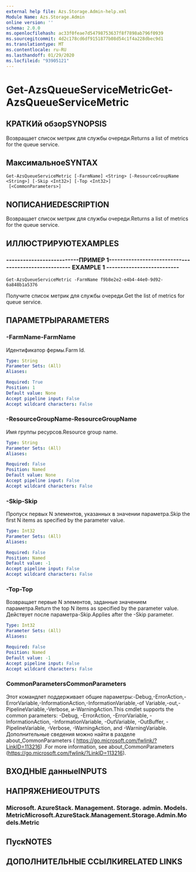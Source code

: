 ```yaml
---
external help file: Azs.Storage.Admin-help.xml
Module Name: Azs.Storage.Admin
online version: ''
schema: 2.0.0
ms.openlocfilehash: ac33f0feae7d54798753637f8f7898ab796f0939
ms.sourcegitcommit: 4d2c178cd6df9151877b08d54c1f4a228dbec9d1
ms.translationtype: MT
ms.contentlocale: ru-RU
ms.lasthandoff: 01/29/2020
ms.locfileid: "93905121"
---
```

# <span data-ttu-id="dbf3c-101">Get-AzsQueueServiceMetric</span><span class="sxs-lookup"><span data-stu-id="dbf3c-101">Get-AzsQueueServiceMetric</span></span>

## <span data-ttu-id="dbf3c-102">КРАТКИй обзор</span><span class="sxs-lookup"><span data-stu-id="dbf3c-102">SYNOPSIS</span></span>
<span data-ttu-id="dbf3c-103">Возвращает список метрик для службы очереди.</span><span class="sxs-lookup"><span data-stu-id="dbf3c-103">Returns a list of metrics for the queue service.</span></span>

## <span data-ttu-id="dbf3c-104">Максимальное</span><span class="sxs-lookup"><span data-stu-id="dbf3c-104">SYNTAX</span></span>

```
Get-AzsQueueServiceMetric [-FarmName] <String> [-ResourceGroupName <String>] [-Skip <Int32>] [-Top <Int32>]
 [<CommonParameters>]
```

## <span data-ttu-id="dbf3c-105">NОПИСАНИЕ</span><span class="sxs-lookup"><span data-stu-id="dbf3c-105">DESCRIPTION</span></span>
<span data-ttu-id="dbf3c-106">Возвращает список метрик для службы очереди.</span><span class="sxs-lookup"><span data-stu-id="dbf3c-106">Returns a list of metrics for the queue service.</span></span>

## <span data-ttu-id="dbf3c-107">ИЛЛЮСТРИРУЮТ</span><span class="sxs-lookup"><span data-stu-id="dbf3c-107">EXAMPLES</span></span>

### <span data-ttu-id="dbf3c-108">--------------------------ПРИМЕР 1--------------------------</span><span class="sxs-lookup"><span data-stu-id="dbf3c-108">-------------------------- EXAMPLE 1 --------------------------</span></span>
```
Get-AzsQueueServiceMetric -FarmName f9b8e2e2-e4b4-44e0-9d92-6a848b1a5376
```

<span data-ttu-id="dbf3c-109">Получите список метрик для службы очереди.</span><span class="sxs-lookup"><span data-stu-id="dbf3c-109">Get the list of metrics for queue service.</span></span>

## <span data-ttu-id="dbf3c-110">ПАРАМЕТРЫ</span><span class="sxs-lookup"><span data-stu-id="dbf3c-110">PARAMETERS</span></span>

### <span data-ttu-id="dbf3c-111">-FarmName</span><span class="sxs-lookup"><span data-stu-id="dbf3c-111">-FarmName</span></span>
<span data-ttu-id="dbf3c-112">Идентификатор фермы.</span><span class="sxs-lookup"><span data-stu-id="dbf3c-112">Farm Id.</span></span>

```yaml
Type: String
Parameter Sets: (All)
Aliases: 

Required: True
Position: 1
Default value: None
Accept pipeline input: False
Accept wildcard characters: False
```

### <span data-ttu-id="dbf3c-113">-ResourceGroupName</span><span class="sxs-lookup"><span data-stu-id="dbf3c-113">-ResourceGroupName</span></span>
<span data-ttu-id="dbf3c-114">Имя группы ресурсов.</span><span class="sxs-lookup"><span data-stu-id="dbf3c-114">Resource group name.</span></span>

```yaml
Type: String
Parameter Sets: (All)
Aliases: 

Required: False
Position: Named
Default value: None
Accept pipeline input: False
Accept wildcard characters: False
```

### <span data-ttu-id="dbf3c-115">-Skip</span><span class="sxs-lookup"><span data-stu-id="dbf3c-115">-Skip</span></span>
<span data-ttu-id="dbf3c-116">Пропуск первых N элементов, указанных в значении параметра.</span><span class="sxs-lookup"><span data-stu-id="dbf3c-116">Skip the first N items as specified by the parameter value.</span></span>

```yaml
Type: Int32
Parameter Sets: (All)
Aliases: 

Required: False
Position: Named
Default value: -1
Accept pipeline input: False
Accept wildcard characters: False
```

### <span data-ttu-id="dbf3c-117">-Top</span><span class="sxs-lookup"><span data-stu-id="dbf3c-117">-Top</span></span>
<span data-ttu-id="dbf3c-118">Возвращает первые N элементов, заданные значением параметра.</span><span class="sxs-lookup"><span data-stu-id="dbf3c-118">Return the top N items as specified by the parameter value.</span></span>
<span data-ttu-id="dbf3c-119">Действует после параметра-Skip.</span><span class="sxs-lookup"><span data-stu-id="dbf3c-119">Applies after the -Skip parameter.</span></span>

```yaml
Type: Int32
Parameter Sets: (All)
Aliases: 

Required: False
Position: Named
Default value: -1
Accept pipeline input: False
Accept wildcard characters: False
```

### <span data-ttu-id="dbf3c-120">CommonParameters</span><span class="sxs-lookup"><span data-stu-id="dbf3c-120">CommonParameters</span></span>
<span data-ttu-id="dbf3c-121">Этот командлет поддерживает общие параметры:-Debug,-ErrorAction,-ErrorVariable,-InformationAction,-InformationVariable,-of Variable,-out,-PipelineVariable,-Verbose, и-WarningAction.</span><span class="sxs-lookup"><span data-stu-id="dbf3c-121">This cmdlet supports the common parameters: -Debug, -ErrorAction, -ErrorVariable, -InformationAction, -InformationVariable, -OutVariable, -OutBuffer, -PipelineVariable, -Verbose, -WarningAction, and -WarningVariable.</span></span> <span data-ttu-id="dbf3c-122">Дополнительные сведения можно найти в разделе about_CommonParameters ( https://go.microsoft.com/fwlink/?LinkID=113216) .</span><span class="sxs-lookup"><span data-stu-id="dbf3c-122">For more information, see about_CommonParameters (https://go.microsoft.com/fwlink/?LinkID=113216).</span></span>

## <span data-ttu-id="dbf3c-123">ВХОДНЫЕ данные</span><span class="sxs-lookup"><span data-stu-id="dbf3c-123">INPUTS</span></span>

## <span data-ttu-id="dbf3c-124">НАПРЯЖЕНИЕ</span><span class="sxs-lookup"><span data-stu-id="dbf3c-124">OUTPUTS</span></span>

### <span data-ttu-id="dbf3c-125">Microsoft. AzureStack. Management. Storage. admin. Models. Metric</span><span class="sxs-lookup"><span data-stu-id="dbf3c-125">Microsoft.AzureStack.Management.Storage.Admin.Models.Metric</span></span>

## <span data-ttu-id="dbf3c-126">Пуск</span><span class="sxs-lookup"><span data-stu-id="dbf3c-126">NOTES</span></span>

## <span data-ttu-id="dbf3c-127">ДОПОЛНИТЕЛЬНЫЕ ССЫЛКИ</span><span class="sxs-lookup"><span data-stu-id="dbf3c-127">RELATED LINKS</span></span>

